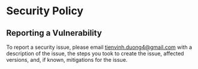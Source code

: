 # Security Policy

## Reporting a Vulnerability

To report a security issue, please email tienvinh.duong4@gmail.com with a
description of the issue, the steps you took to create the issue, affected
versions, and, if known, mitigations for the issue.
